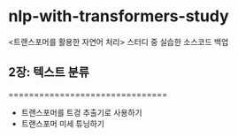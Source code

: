 # nlp-with-transformers-study


<트랜스포머를 활용한 자연어 처리> 스터디 중 실습한 소스코드 백업    

## 2장: 텍스트 분류
===============================
- 트랜스포머를 트겅 추출기로 사용하기
- 트랜스포머 미세 튜닝하기
